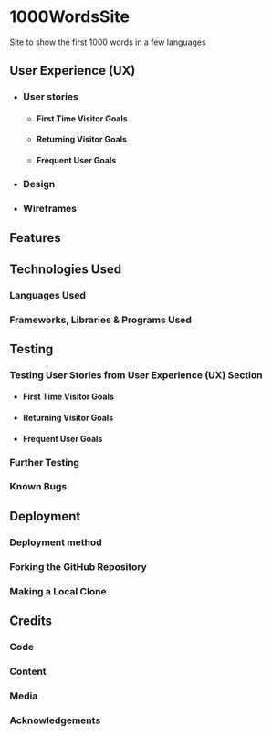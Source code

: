 # 1000WordsSite
Site to show the first 1000 words in a few languages
## User Experience (UX)

-   ### User stories

    -   #### First Time Visitor Goals

    -   #### Returning Visitor Goals

    -   #### Frequent User Goals

-   ### Design

*   ### Wireframes

## Features

## Technologies Used

### Languages Used

### Frameworks, Libraries & Programs Used

## Testing

### Testing User Stories from User Experience (UX) Section


-   #### First Time Visitor Goals

-   #### Returning Visitor Goals

-   #### Frequent User Goals

### Further Testing

### Known Bugs

## Deployment

### Deployment method 

### Forking the GitHub Repository

### Making a Local Clone

## Credits

### Code

### Content

### Media

### Acknowledgements